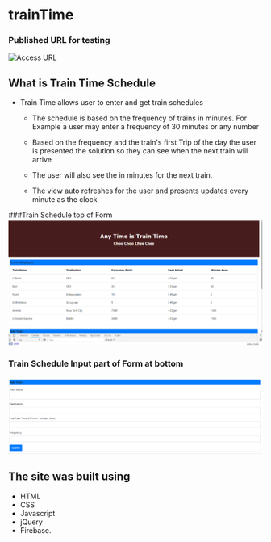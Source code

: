 # trainTime

### Published URL for testing
![Access URL](https://kanwarb.github.io/trainTime/)
## What is Train Time Schedule

*  Train Time allows user to enter and get train schedules 
    
    * The schedule is based on the frequency of trains in minutes. For Example a user may enter a frequency of 30 minutes or any number

    * Based on the frequency and the train's first Trip of the day the user is presented the solution so they can see when the next train will arrive 

    * The user will also see the  in minutes for the next train.

    * The view auto refreshes for the user and presents updates every minute as the clock 

###Train Schedule top of Form
![Train Web Layout](assets/images/train-time-screen-1.png)

### Train Schedule Input part of Form at bottom

![Train Web Layout](assets/images/train-time-screen-bottom.png)


## The site was built using 

* HTML
* CSS
* Javascript
* jQuery
* Firebase.
